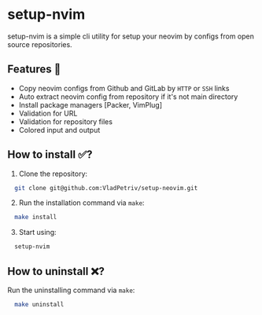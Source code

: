 # setup-nvim

setup-nvim is a simple cli utility for setup your neovim by configs from open source repositories.

## Features 🤔

- Copy neovim configs from Github and GitLab by `HTTP` or `SSH` links
- Auto extract neovim config from repository if it's not main directory
- Install package managers [Packer, VimPlug] 
- Validation for URL
- Validation for repository files
- Colored input and output

## How to install ✅?
1. Clone the repository:

```bash
  git clone git@github.com:VladPetriv/setup-neovim.git
```
2. Run the installation command via `make`:

```bash
  make install
```
3. Start using:
```bash
  setup-nvim
```

## How to uninstall ❌?
Run the uninstalling command via `make`:
```bash
  make uninstall
```